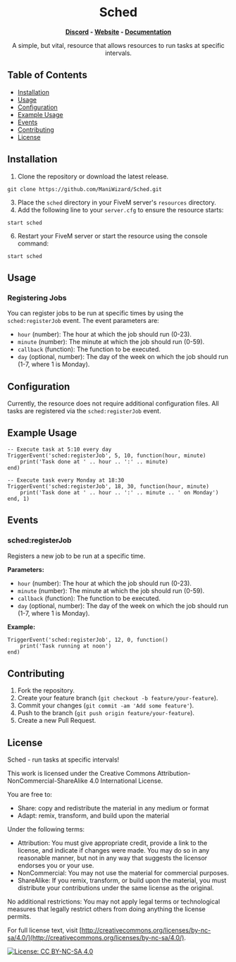 <div align="center">
<h1>Sched</h1>

**[Discord](https://discord.gg/K8aKgT9KUS) - [Website](https://fivem.immani.net/) - [Documentation](https://documentation.fivem.immani.net/Sched)**

A simple, but vital, resource that allows resources to run tasks at specific intervals.
</div>

## Table of Contents

*   [Installation](#installation)
*   [Usage](#usage)
*   [Configuration](#configuration)
*   [Example Usage](#example-usage)
*   [Events](#events)
*   [Contributing](#contributing)
*   [License](#license)

## Installation

1.  Clone the repository or download the latest release.

```
git clone https://github.com/ManiWizard/Sched.git
```

3.  Place the `sched` directory in your FiveM server's `resources` directory.
4.  Add the following line to your `server.cfg` to ensure the resource starts:

```
start sched
```

6.  Restart your FiveM server or start the resource using the console command:

```
start sched
```

## Usage

### Registering Jobs

You can register jobs to be run at specific times by using the `sched:registerJob` event. The event parameters are:

*   `hour` (number): The hour at which the job should run (0-23).
*   `minute` (number): The minute at which the job should run (0-59).
*   `callback` (function): The function to be executed.
*   `day` (optional, number): The day of the week on which the job should run (1-7, where 1 is Monday).

## Configuration

Currently, the resource does not require additional configuration files. All tasks are registered via the `sched:registerJob` event.

## Example Usage

```
-- Execute task at 5:10 every day
TriggerEvent('sched:registerJob', 5, 10, function(hour, minute)
    print('Task done at ' .. hour .. ':' .. minute)
end)

-- Execute task every Monday at 18:30
TriggerEvent('sched:registerJob', 18, 30, function(hour, minute)
    print('Task done at ' .. hour .. ':' .. minute .. ' on Monday')
end, 1)
```

## Events

### sched:registerJob

Registers a new job to be run at a specific time.

**Parameters:**

*   `hour` (number): The hour at which the job should run (0-23).
*   `minute` (number): The minute at which the job should run (0-59).
*   `callback` (function): The function to be executed.
*   `day` (optional, number): The day of the week on which the job should run (1-7, where 1 is Monday).

**Example:**

```
TriggerEvent('sched:registerJob', 12, 0, function()
    print('Task running at noon')
end)
```

## Contributing

1.  Fork the repository.
2.  Create your feature branch (`git checkout -b feature/your-feature`).
3.  Commit your changes (`git commit -am 'Add some feature'`).
4.  Push to the branch (`git push origin feature/your-feature`).
5.  Create a new Pull Request.

## License

Sched - run tasks at specific intervals!

This work is licensed under the Creative Commons Attribution-NonCommercial-ShareAlike 4.0 International License.

You are free to:

*   Share: copy and redistribute the material in any medium or format
*   Adapt: remix, transform, and build upon the material

Under the following terms:

*   Attribution: You must give appropriate credit, provide a link to the license, and indicate if changes were made. You may do so in any reasonable manner, but not in any way that suggests the licensor endorses you or your use.
*   NonCommercial: You may not use the material for commercial purposes.
*   ShareAlike: If you remix, transform, or build upon the material, you must distribute your contributions under the same license as the original.

No additional restrictions: You may not apply legal terms or technological measures that legally restrict others from doing anything the license permits.

For full license text, visit [http://creativecommons.org/licenses/by-nc-sa/4.0/](http://creativecommons.org/licenses/by-nc-sa/4.0/).

[![License: CC BY-NC-SA 4.0](https://licensebuttons.net/l/by-nc-sa/4.0/88x31.png)](http://creativecommons.org/licenses/by-nc-sa/4.0/)
